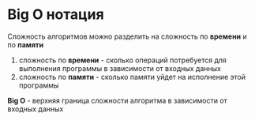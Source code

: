 # Big O нотация

Сложность алгоритмов можно разделить на сложность по **времени** и по **памяти**

1. сложность по **времени** - сколько операций потребуется для выполнения программы в зависимости от входных данных
2. сложность по **памяти** - сколько памяти уйдет на исполнение этой программы

**Big O** - верхняя граница сложности алгоритма в зависимости от входных данных


